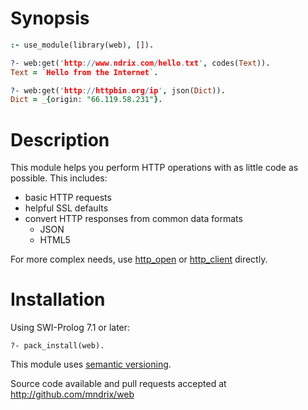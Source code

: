 # Synopsis

```prolog
:- use_module(library(web), []).

?- web:get('http://www.ndrix.com/hello.txt', codes(Text)).
Text = `Hello from the Internet`.

?- web:get('http://httpbin.org/ip', json(Dict)).
Dict = _{origin: "66.119.58.231"}.
```


# Description

This module helps you perform HTTP operations with as little code as possible.  This includes:

  * basic HTTP requests
  * helpful SSL defaults
  * convert HTTP responses from common data formats
    * JSON
    * HTML5

For more complex needs, use [http_open](http://www.swi-prolog.org/pldoc/man?section=httpopen) or [http_client](http://www.swi-prolog.org/pldoc/man?section=httpclient) directly.

# Installation

Using SWI-Prolog 7.1 or later:

    ?- pack_install(web).

This module uses [semantic versioning](http://semver.org/).

Source code available and pull requests accepted at
http://github.com/mndrix/web
